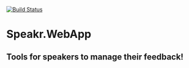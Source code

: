 [![Build Status](https://travis-ci.org/speakr-rocks/Speakr.WebApp.svg?branch=master)](https://travis-ci.org/speakr-rocks/Speakr.WebApp)

# Speakr.WebApp
## Tools for speakers to manage their feedback!
